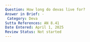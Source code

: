 ```yaml
---
Question: How long do devas live for?
Answer in Brief: -
 Category: Deva
Sutta References: AN 8.41
Date Entered: April 1, 2025
Review Status: Not started
---
```

